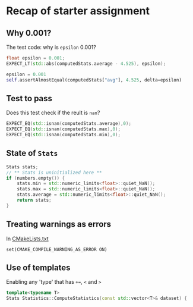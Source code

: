 # Recap of starter assignment

## Why 0.001?

The test code: why is `epsilon` 0.001?

```cpp
float epsilon = 0.001;
EXPECT_LT(std::abs(computedStats.average - 4.525), epsilon);
```

```python
epsilon = 0.001
self.assertAlmostEqual(computedStats["avg"], 4.525, delta=epsilon)
```

## Test to pass

Does this test check if the reult is `nan`?

```cpp
EXPECT_EQ(std::isnan(computedStats.average),0);
EXPECT_EQ(std::isnan(computedStats.max),0);
EXPECT_EQ(std::isnan(computedStats.min),0);
```

## State of `Stats`

```cpp
Stats stats;
// ** Stats is uninitialized here **
if (numbers.empty()) {
    stats.min = std::numeric_limits<float>::quiet_NaN();
    stats.max = std::numeric_limits<float>::quiet_NaN();
    stats.average = std::numeric_limits<float>::quiet_NaN();
    return stats;
}
```

## Treating warnings as errors

In [CMakeLists.txt](https://github.com/code-craft-igt-1/spring-in-cpp-junaijm/blob/c50ad5abd6820f8e6b5c1d286e68bca418f1d93c/CMakeLists.txt)

`set(CMAKE_COMPILE_WARNING_AS_ERROR ON)`

## Use of templates

Enabling any 'type' that has `+=`, `<` and `>`

```cpp
template<typename T>
Stats Statistics::ComputeStatistics(const std::vector<T>& dataset) {
```
